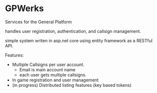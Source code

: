 # GPWerks
Services for the General Platform

handles user registration, authentication, and callsign management.

simple system writen in asp.net core using entity framework as a RESTful API.

Features:
* Multiple Callsigns per user account.
	* Email is main account name
	* each user gets multiple callsigns.
* In game registration and user management
* (in progress) Distributed listing features (key based tokens)
